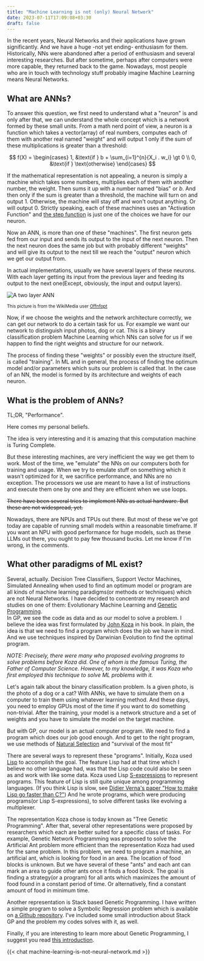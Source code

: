 ```yaml
---
title: "Machine Learning is not (only) Neural Network"
date: 2023-07-11T17:09:08+03:30
draft: false
---
```


In the recent years, Neural Networks and their applications have grown significantly. And we have a huge -not yet ending- enthusiasm for them.
Historically, NNs were abandoned after a period of enthusiasm and several interesting researches.
But after sometime, perhaps after computers were more capable, they returned back to the game.
Nowadays, most people who are in touch with technology stuff probably imagine Machine Learning means Neural Networks.

## What are ANNs?

To answer this question, we first need to understand what a "neuron" is and only after that,
we can understand the whole concept which is a network formed by these small units.
From a math nerd point of view, a neuron is a function which takes a vector(array) of real numbers,
computes each of them with another real named "weight" and will output 1 only if
the sum of these multiplications is greater than a threshold:

$$ f(X) = \begin{cases}
1, &\text{if } b + \sum_{i=1}^{n}{X_i . w_i} \gt 0  \\
0, &\text{if } \text{otherwise}
\end{cases}
$$

If the mathematical representation is not appealing, a neuron is simply a machine which takes some numbers,
multiplies each of them with another number, the weight. Then sums it up with a number named  "bias"
or $b$. And then only if the sum is greater than a threshold, the machine will turn on and output $1$.
Otherwise, the machine will stay off and won't output anything. Or will output $0$.
Strictly speaking, each of these machines uses an "Activation Function"
and [the step function](https://en.wikipedia.org/wiki/Step_function)
is just one of the choices we have for our neuron.

Now an ANN, is more than one of these "machines". The first neuron gets fed from our input and sends its output to the input of the next neuron.
Then the next neuron does the same job but with probably different "weights" and will give its output to the next till we reach the "output" neuron which we get our output from.

In actual implementations, usually we have several layers of
these neurons. With each layer getting its input from the previous
layer and feeding its output to the next one(Except, obviously, the input and output layers).

![A two layer ANN](https://upload.wikimedia.org/wikipedia/commons/0/00/Multi-Layer_Neural_Network-Vector-Blank.svg)

<sup>This picture is from the WikiMedia user [Offnfopt](https://commons.wikimedia.org/wiki/File:Multi-Layer_Neural_Network-Vector-Blank.svg)</sup>

Now, if we choose the weights and the network architecture correctly,
we can get our network to do a certain task for us.
For example we want our network to distinguish input photos,
dog or cat. This is a binary classification problem Machine Learning which NNs can solve for us if we happen to find the right weights and structure for our network.

The process of finding these "weights"
or possibly even the structure itself,
is called "training". In ML and in general,
the process of finding the optimum model and/or parameters which suits our problem
is called that. In the case of an NN, the model is formed by its architecture and weights of each neuron.

## What is the problem of ANNs?

TL;DR, "Performance".

Here comes my personal beliefs.

The idea is very interesting and it is amazing that this computation machine is
Turing Complete.

But these interesting machines, are very inefficient the way we get them to work.
Most of the time, we "emulate" the NNs on our computers both for training and usage.
When we try to emulate stuff on something which it wasn't optimized for it, we sacrifice performance,
and NNs are no exception.
The processors we use are meant to have a list of instructions and execute
them one by one and they are efficient when we use loops.

~~There have been several tries to implement NNs as actual hardware.
But these are not widespread, yet.~~

Nowadays, there are NPUs and TPUs out there. But most of these we've got today are capable of
running small models within a reasonable timeframe. If you want an NPU with good performance for
huge models, such as these LLMs out there, you ought to pay few thousand bucks. Let me know if I'm wrong, in the comments.

## What other paradigms of ML exist?

Several, actually. Decision Tree Classifiers, Support Vector Machines, Simulated Annealing when used to find an optimum model or program are all kinds of machine learning paradigms(or methods or techniques) which are not Neural Networks. I have decided to concentrate my research and studies on one of them:
Evolutionary Machine Learning and [Genetic Programming](https://en.wikipedia.org/wiki/Genetic_programming).\
In GP, we see the code as data and as our model to solve a problem.
I believe the idea was first formulated by [John Koza](https://en.wikipedia.org/wiki/John_Koza)
in his book. In plain, the idea is that we need to find a
program which does the job we have in mind. And we use techniques
inspired by Darwinian Evolution to find the optimal program.

_NOTE: Precisely, there were many who proposed evolving programs
to solve problems before Koza did. One of whom is the famous
Turing, the Father of Computer Science. However, to my knowledge,
it was Koza who first employed this technique to solve ML problems with it._

Let's again talk about the binary classification problem.
Is a given photo, is the photo of a dog or a cat?
With ANNs, we have to simulate them on a computer to train them using
whatever learning method. And these days, you need to employ GPUs most of the time
if you want to do something non-trivial. After the training, your model is a network
structure and a set of weights and you have to simulate the model on the target machine.

But with GP, our model is an actual computer program. We need to find a program which does our job good enough.
And to get to the right program, we use methods of [Natural Selection](https://en.wikipedia.org/wiki/Natural_selection)
and "survival of the most fit"

There are several ways to represent these "programs". Initially, Koza used
[Lisp](<https://en.wikipedia.org/wiki/Lisp_(programming_language)>) to accomplish
the goal. The feature Lisp had at that time which I believe no other language
had, was that the Lisp code could also be seen as and work with like some data.
Koza used Lisp [S-expressions](https://en.wikipedia.org/wiki/S-expression) to represent programs. This feature of Lisp is still quite unique among programming languages. (If you think Lisp is slow, see [Didier Verna's paper "How to make Lisp go faster than C?"](https://www.lrde.epita.fr/~didier/research/publications/papers/verna.06.imecs.html))
And he wrote programs, which were producing programs(or Lisp S-expressions),
to solve different tasks like evolving a multiplexer.

The representation Koza chose is today known as
"Tree Genetic Programming". After that, several other representations were proposed by
researchers which each are better suited for a specific class of tasks.
For example, Genetic Network Programming was proposed to solve the Artificial
Ant problem more efficient than the representation Koza
had used for the same problem. In this problem, we
need to program a machine, an artificial ant, which is looking for food in an area.
The location of food blocks is unknown. But we have several of these "ants" and each ant can mark
an area to guide other ants once it finds a food block. The goal is finding a strategy(or a program)
for all ants which maximizes the amount of food found in a constant period of time. Or alternatively, find a constant amount of food in minimum time.

Another representation is Stack based Genetic Programming.
I have written a simple program to solve a Symbolic Regression problem
which is available on [a Github repository](https://github.com/farooqkz/stack-gp-test). I've included
some small introduction about Stack GP and the problem my codes solves with it, as well.

Finally, if you are interesting to learn more about Genetic Programming, I suggest you read [this introduction](https://alfagroup.csail.mit.edu/sites/default/files/documents/2015%20Genetic%20Programming.%20James%20McDermott%20and%20Una-May%20O%27Reilly.%20Handbook%20of%20Computational%20Intelligence%2C%202015.pdf).

{{< chat machine-learning-is-not-neural-network.md >}}
